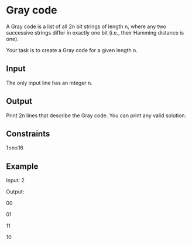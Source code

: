 # Gray code

A Gray code is a list of all 2n bit strings of length n, where any two successive strings differ in exactly one bit (i.e., their Hamming distance is one).

Your task is to create a Gray code for a given length n.

Input
--
The only input line has an integer n.

Output
--
Print 2n lines that describe the Gray code. You can print any valid solution.

Constraints
--
1≤n≤16

Example
--
Input:
2

Output:

00

01

11

10
